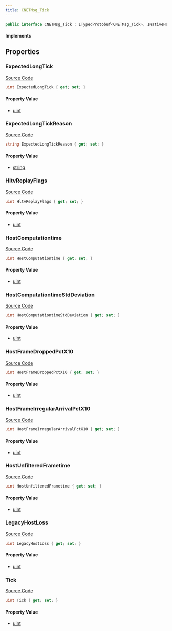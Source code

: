 ```yaml
---
title: CNETMsg_Tick
---
```


```csharp
public interface CNETMsg_Tick : ITypedProtobuf<CNETMsg_Tick>, INativeHandle, INetMessage<CNETMsg_Tick>, IDisposable
```

#### Implements

## Properties

### ExpectedLongTick

[Source Code](https://github.com/swiftly-solution/swiftlys2/blob/beta/managed/src/SwiftlyS2.Generated/Protobufs/Interfaces/CNETMsg_Tick.cs#L36)

```csharp
uint ExpectedLongTick { get; set; }
```

#### Property Value

- [uint](https://learn.microsoft.com/dotnet/api/system.uint32)

### ExpectedLongTickReason

[Source Code](https://github.com/swiftly-solution/swiftlys2/blob/beta/managed/src/SwiftlyS2.Generated/Protobufs/Interfaces/CNETMsg_Tick.cs#L39)

```csharp
string ExpectedLongTickReason { get; set; }
```

#### Property Value

- [string](https://learn.microsoft.com/dotnet/api/system.string)

### HltvReplayFlags

[Source Code](https://github.com/swiftly-solution/swiftlys2/blob/beta/managed/src/SwiftlyS2.Generated/Protobufs/Interfaces/CNETMsg_Tick.cs#L33)

```csharp
uint HltvReplayFlags { get; set; }
```

#### Property Value

- [uint](https://learn.microsoft.com/dotnet/api/system.uint32)

### HostComputationtime

[Source Code](https://github.com/swiftly-solution/swiftlys2/blob/beta/managed/src/SwiftlyS2.Generated/Protobufs/Interfaces/CNETMsg_Tick.cs#L21)

```csharp
uint HostComputationtime { get; set; }
```

#### Property Value

- [uint](https://learn.microsoft.com/dotnet/api/system.uint32)

### HostComputationtimeStdDeviation

[Source Code](https://github.com/swiftly-solution/swiftlys2/blob/beta/managed/src/SwiftlyS2.Generated/Protobufs/Interfaces/CNETMsg_Tick.cs#L24)

```csharp
uint HostComputationtimeStdDeviation { get; set; }
```

#### Property Value

- [uint](https://learn.microsoft.com/dotnet/api/system.uint32)

### HostFrameDroppedPctX10

[Source Code](https://github.com/swiftly-solution/swiftlys2/blob/beta/managed/src/SwiftlyS2.Generated/Protobufs/Interfaces/CNETMsg_Tick.cs#L42)

```csharp
uint HostFrameDroppedPctX10 { get; set; }
```

#### Property Value

- [uint](https://learn.microsoft.com/dotnet/api/system.uint32)

### HostFrameIrregularArrivalPctX10

[Source Code](https://github.com/swiftly-solution/swiftlys2/blob/beta/managed/src/SwiftlyS2.Generated/Protobufs/Interfaces/CNETMsg_Tick.cs#L45)

```csharp
uint HostFrameIrregularArrivalPctX10 { get; set; }
```

#### Property Value

- [uint](https://learn.microsoft.com/dotnet/api/system.uint32)

### HostUnfilteredFrametime

[Source Code](https://github.com/swiftly-solution/swiftlys2/blob/beta/managed/src/SwiftlyS2.Generated/Protobufs/Interfaces/CNETMsg_Tick.cs#L30)

```csharp
uint HostUnfilteredFrametime { get; set; }
```

#### Property Value

- [uint](https://learn.microsoft.com/dotnet/api/system.uint32)

### LegacyHostLoss

[Source Code](https://github.com/swiftly-solution/swiftlys2/blob/beta/managed/src/SwiftlyS2.Generated/Protobufs/Interfaces/CNETMsg_Tick.cs#L27)

```csharp
uint LegacyHostLoss { get; set; }
```

#### Property Value

- [uint](https://learn.microsoft.com/dotnet/api/system.uint32)

### Tick

[Source Code](https://github.com/swiftly-solution/swiftlys2/blob/beta/managed/src/SwiftlyS2.Generated/Protobufs/Interfaces/CNETMsg_Tick.cs#L18)

```csharp
uint Tick { get; set; }
```

#### Property Value

- [uint](https://learn.microsoft.com/dotnet/api/system.uint32)

